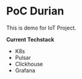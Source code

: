 # PoC Durian

This is demo for IoT Project.

**Current Techstack**
* K8s
* Pulsar
* Clickhouse
* Grafana